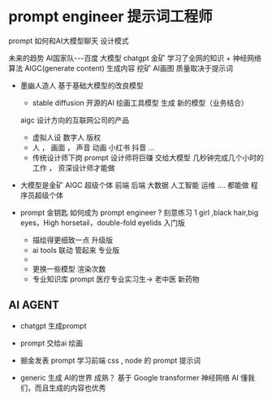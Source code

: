 # prompt engineer 提示词工程师

prompt 如何和AI大模型聊天 设计模式 

未来的趋势  AI国家队---百度
大模型 chatgpt 金矿 学习了全网的知识 + 神经网络算法
AIGC(generate content)   生成内容    挖矿
AI画图 质量取决于提示词

- 墨幽人造人    基于基础大模型的改良模型
   - stable diffusion  开源的AI 绘画工具模型
      生成 新的模型（业务结合）
      
   aigc 设计方向的互联网公司的产品
   - 虚拟人设 数字人 版权
   - 人 ， 画面 ， 声音 动画
       小红书 抖音 ... 
   - 传统设计师下岗 prompt 设计师将巨赚 交给大模型
     几秒钟完成几个小时的工作 ， 资深设计师才能做

- 大模型是金矿   AIGC 超级个体
   前端  后端  大数据  人工智能 运维 .... 都能做  程序员超级个体


- prompt 金钥匙
    如何成为 prompt engineer ? 刻意练习
    1 girl ,black hair,big  eyes，High horsetail，double-fold eyelids  入门版
    - 描绘得更细致一点 升级版 
    - ai tools 联动 管起来 专业版
    - 
    - 更换一些模型 渲染次数
    - 专业知识库 prompt 医疗专业实习生-> 老中医 新药物

## AI AGENT
- chatgpt 生成prompt
- prompt 交给ai 绘画 

- 掘金发表
    prompt 学习前端 css , node 的 prompt 提示词

- generic 生成
   AI的世界
   成熟？ 基于 Google transformer 神经网络 AI 懂我们，而且生成的内容也优秀
